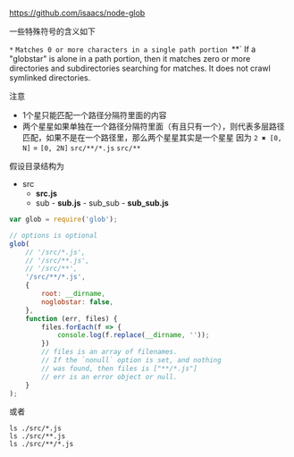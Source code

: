 https://github.com/isaacs/node-glob

一些特殊符号的含义如下

`*`  `Matches 0 or more characters in a single path portion
`**` If a "globstar" is alone in a path portion, then it matches zero or more directories and subdirectories searching for matches. It does not crawl symlinked directories.

注意

- 1个星只能匹配一个路径分隔符里面的内容
- 两个星星如果单独在一个路径分隔符里面（有且只有一个），则代表多层路径匹配，如果不是在一个路径里，那么两个星星其实是一个星星 因为 `2 ✖️ [0, N]` = `[0, 2N]`
	`src/**/*.js`
	`src/**`

假设目录结构为

- src
	- **src.js**
	- sub
			- **sub.js**
			- sub_sub
				- **sub_sub.js**

```js
var glob = require('glob');

// options is optional
glob(
    // '/src/*.js',
    // '/src/**.js',
    // '/src/**',
    '/src/**/*.js',
    {
        root: __dirname,
        noglobstar: false,
    },
    function (err, files) {
        files.forEach(f => {
            console.log(f.replace(__dirname, ''));
        })
        // files is an array of filenames.
        // If the `nonull` option is set, and nothing
        // was found, then files is ["**/*.js"]
        // err is an error object or null.
    }
);

```

或者
```
ls ./src/*.js
ls ./src/**.js
ls ./src/**/*.js
```